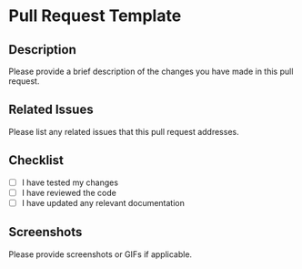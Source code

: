 # Pull Request Template

## Description

Please provide a brief description of the changes you have made in this pull request.

## Related Issues

Please list any related issues that this pull request addresses.

## Checklist

- [ ] I have tested my changes
- [ ] I have reviewed the code
- [ ] I have updated any relevant documentation

## Screenshots

Please provide screenshots or GIFs if applicable.
